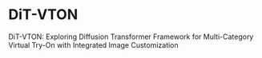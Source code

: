 # DiT-VTON
DiT-VTON: Exploring Diffusion Transformer Framework for Multi-Category Virtual Try-On with Integrated Image Customization